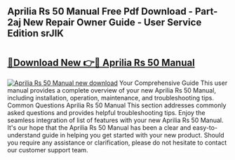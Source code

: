 ## Aprilia Rs 50 Manual Free Pdf Download - Part-2aj New Repair Owner Guide - User Service Edition srJIK

# <h2><a href="http://cf26286.oget.top/?id=Aprilia+Rs+50+Manual">🔗Download New 👉🔴 Aprilia Rs 50 Manual</a></h2>

[![Aprilia Rs 50 Manual new download](https://i.imgur.com/5g1atiW.png)](http://cf26286.oget.top/?id=Aprilia+Rs+50+Manual)
Your Comprehensive Guide This user manual provides a complete overview of your new Aprilia Rs 50 Manual, including installation, operation, maintenance, and troubleshooting tips. Common Questions Aprilia Rs 50 Manual This section addresses commonly asked questions and provides helpful troubleshooting tips. Enjoy the seamless integration of list of features with your new Aprilia Rs 50 Manual. It's our hope that the Aprilia Rs 50 Manual has been a clear and easy-to-understand guide in helping you get started with your new product. Should you require any assistance or clarification, please do not hesitate to contact our customer support team.
